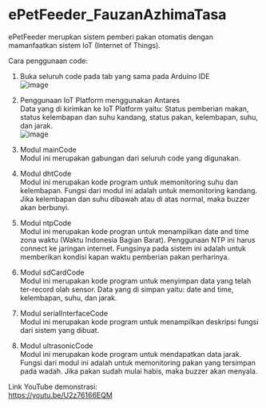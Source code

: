 # ePetFeeder_FauzanAzhimaTasa

ePetFeeder merupkan sistem pemberi pakan otomatis dengan mamanfaatkan sistem IoT (Internet of Things). <br>

Cara penggunaan code: <br>
1. Buka seluruh code pada tab yang sama pada Arduino IDE <br>
![image](https://github.com/fauzanate/ePetFeeder_FauzanAzhimaTasa/assets/120632453/3de7e00f-a063-4ffe-9b82-30baa55acf74)
2. Penggunaan IoT Platform menggunakan Antares <br>
   Data yang di kirimkan ke IoT Platform yaitu: Status pemberian makan, status kelembapan dan suhu kandang, status pakan, 
   kelembapan, suhu, dan jarak.  
![image](https://github.com/fauzanate/ePetFeeder_FauzanAzhimaTasa/assets/120632453/998273c1-ac2d-4f43-806d-2c3514fe112c)



1. Modul mainCode <br>
   Modul ini merupakan gabungan dari seluruh code yang digunakan. <br>
2. Modul dhtCode <br>
   Modul ini merupakan kode program untuk memonitoring suhu dan kelembapan. Fungsi dari modul ini adalah untuk memonitoring kandang. Jika kelembapan dan suhu dibawah atau di atas normal, maka buzzer akan berbunyi. <br>
3. Modul ntpCode <br>
   Modul ini merupakan kode progran untuk menampilkan date and time zona waktu (Waktu Indonesia Bagian Barat). Penggunaan NTP ini harus connect ke jaringan internet. Fungsinya pada sistem ini adalah untuk memberikan kondisi kapan waktu pemberian pakan perharinya. <br>
4. Modul sdCardCode <br>
   Modul ini merupakan kode program untuk menyimpan data yang telah ter-record olah sensor. Data yang di simpan yaitu: date and time, kelembapan, suhu, dan jarak. <br>
5. Modul serialInterfaceCode <br>
   Modul ini merupakan kode program untuk menampilkan deskripsi fungsi dari sistem yang dibuat. <br>
6. Modul ultrasonicCode <br>
   Modul ini merupakan kode program untuk mendapatkan data jarak. Fungsi dari modul ini adalah untuk memonitoring pakan yang tersimpan pada wadah. Jika pakan sudah mulai habis, maka buzzer akan menyala. <br>

Link YouTube demonstrasi: <br>
https://youtu.be/U2z76166EQM
